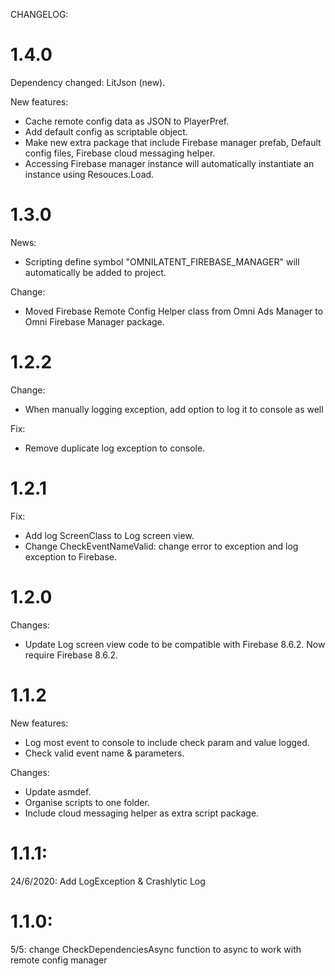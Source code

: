 CHANGELOG:
# 1.4.0

Dependency changed: LitJson (new).

New features:
- Cache remote config data as JSON to PlayerPref.
- Add default config as scriptable object.
- Make new extra package that include Firebase manager prefab, Default config files, Firebase cloud messaging helper.
- Accessing Firebase manager instance will automatically instantiate an instance using Resouces.Load.

# 1.3.0
News:
- Scripting define symbol "OMNILATENT_FIREBASE_MANAGER" will automatically be added to project.

Change:
- Moved Firebase Remote Config Helper class from Omni Ads Manager to Omni Firebase Manager package.

# 1.2.2
Change:
- When manually logging exception, add option to log it to console as well

Fix:
- Remove duplicate log exception to console.

# 1.2.1
Fix:
- Add log ScreenClass to Log screen view.
- Change CheckEventNameValid: change error to exception and log exception to Firebase.

# 1.2.0
Changes:
- Update Log screen view code to be compatible with Firebase 8.6.2.
Now require Firebase 8.6.2.

# 1.1.2
New features:
- Log most event to console to include check param and value logged.
- Check valid event name & parameters.

Changes:
- Update asmdef.
- Organise scripts to one folder.
- Include cloud messaging helper as extra script package.

# 1.1.1: 
24/6/2020: Add LogException & Crashlytic Log

# 1.1.0: 
5/5: change CheckDependenciesAsync function to async to work with remote config manager
